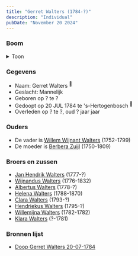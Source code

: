 ```yaml
---
title: "Gerret Walters (1784-?)"
description: "Individual"
pubDate: "November 20 2024"
---
```


### Boom
<details><summary>Toon</summary>

![test](https://www.plantuml.com/plantuml/svg/ZP9RQm8n48NVyoi6VV19s8jRBuZNgcrfePIAq1V9xaurcaqa4n4H_tlJNQq-bDQtC3cPyysPzCXoOxUPPBGMQiCDpo3coNfXz5QbGosr0Mku8dU5ohAbI14IOHA9nHcpZTr3XbcCXeeIMJIexNw3xAfh8ZaH71W03BH9qRmlHR9MIDHkProeJWT2TcIi0g-v5R7YHMacfCGCPcAbkB8muzBrfn9mWaVFymCFe3mAnz5uuBeVFWNAz0ZjLipZ_JpMrafiTQ09_Ua4_7eKGFTAHEkjb7EkqdbYD56i7OzJty7zQEZKpQPJ7yyW0pHkI0uVMx6I5t_V-Oy7et0K_k7lH_0qVVu6y6u1YE2b_mP-msj2XQeFQAnUe8er9SiBJxkrmpGLQf4J5_FLennix7bUBOIo58kbtQEKUkVWZkmKMBLwKh3J19V2wQKhv5S1ExjDq1Zy9Vu0VlRt_ngSTn53etPB3DqyVjP3bRel-WK0)
</details>

### Gegevens
- Naam: Gerret Walters <sup><a href="../s00165/" style="text-decoration:none" title="Doop Gerret Walters 20-07-1784">:link:</a></sup>
- Geslacht: Mannelijk
- Geboren op ? te ? 
- Gedoopt op 20 JUL 1784 te 's-Hertogenbosch <sup><a href="../s00165/" style="text-decoration:none" title="Doop Gerret Walters 20-07-1784">:link:</a></sup>
- Overleden op ? te ?, oud ? jaar jaar 

### Ouders
- De vader is [Willem Wijnant Walters](../i00120/) (1752-1799)
- De moeder is [Berbera Zuijl](../i00121/) (1750-1809)

### Broers en zussen
- [Jan Hendrik Walters](../i00160/) (1777-?)
- [Wijnandus Walters](../i00101/) (1776-1832)
- [Albertus Walters](../i00134/) (1778-?)
- [Helena Walters](../i00123/) (1788-1870)
- [Clara Walters](../i00135/) (1793-?)
- [Hendriekus Walters](../i00124/) (1795-?)
- [Willemijna Walters](../i00153/) (1782-1782)
- [Klara Walters](../i00157/) (?-1781)

### Bronnen lijst
- [Doop Gerret Walters 20-07-1784](../s00165/)
